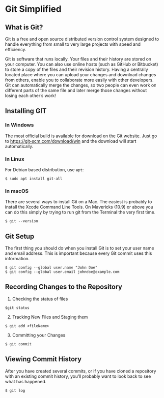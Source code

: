 # Git Simplified

## What is Git?

Git is a free and open source distributed version control system designed to handle everything from small to very large projects with speed and efficiency.

Git is software that runs locally. Your files and their history are stored on your computer. You can also use online hosts (such as GitHub or Bitbucket) to store a copy of the files and their revision history. Having a centrally located place where you can upload your changes and download changes from others, enable you to collaborate more easily with other developers. Git can automatically merge the changes, so two people can even work on different parts of the same file and later merge those changes without losing each other’s work!

## Installing GIT

### In Windows
The most official build is available for download on the Git website. Just go to https://git-scm.com/download/win and the download will start automatically.

### In Linux
For Debian based distribution, use `apt`:
```
$ sudo apt install git-all
```

### In macOS
There are several ways to install Git on a Mac. The easiest is probably to install the Xcode Command Line Tools. On Mavericks (10.9) or above you can do this simply by trying to run git from the Terminal the very first time.
```
$ git --version
```

## Git Setup
The first thing you should do when you install Git is to set your user name and email address. This is important because every Git commit uses this information.

```
$ git config --global user.name "John Doe"
$ git config --global user.email johndoe@example.com
```

## Recording Changes to the Repository
1. Checking the status of files
```
$git status
```

2. Tracking New Files and Staging them
```
$ git add <fileName>
```

3. Committing your Changes
```
$ git commit
```
## Viewing Commit History
After you have created several commits, or if you have cloned a repository with an existing commit history, you’ll probably want to look back to see what has happened.
```
$ git log
```
